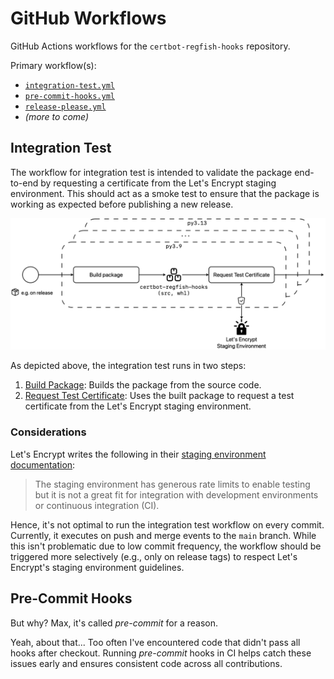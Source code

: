# GitHub Workflows

GitHub Actions workflows for the `certbot-regfish-hooks` repository.

Primary workflow(s):

- [`integration-test.yml`](/.github/workflows/integration-test.yml)
- [`pre-commit-hooks.yml`](/.github/workflows/pre-commit-hooks.yml)
- [`release-please.yml`](/.github/workflows/release-please.yml)
- _(more to come)_

## Integration Test

The workflow for integration test is intended to validate the package end-to-end by
requesting a certificate from the Let's Encrypt staging environment. This should act as
a smoke test to ensure that the package is working as expected before publishing a new
release.

![Integration Test Workflow Diagram](/assets/integration-test-workflow.png)

As depicted above, the integration test runs in two steps:

1. [Build Package](/.github/workflows/build-package.yml): Builds the package from the
   source code.
2. [Request Test Certificate](/.github/workflows/request-test-certificate.yml): Uses the
   built package to request a test certificate from the Let's Encrypt staging
   environment.

### Considerations

Let's Encrypt writes the following in their
[staging environment documentation](https://letsencrypt.org/docs/staging-environment/):

> The staging environment has generous rate limits to enable testing but it is not a
> great fit for integration with development environments or continuous integration
> (CI).

Hence, it's not optimal to run the integration test workflow on every commit. Currently,
it executes on push and merge events to the `main` branch. While this isn't problematic
due to low commit frequency, the workflow should be triggered more selectively (e.g.,
only on release tags) to respect Let's Encrypt's staging environment guidelines.

## Pre-Commit Hooks

But why? Max, it's called _pre-commit_ for a reason.

Yeah, about that... Too often I've encountered code that didn't pass all hooks after
checkout. Running _pre-commit_ hooks in CI helps catch these issues early and ensures
consistent code across all contributions.
